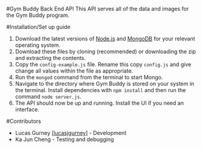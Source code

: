 #Gym Buddy Back End API
This API serves all of the data and images for the Gym Buddy program.

#Installation/Set up guide
1. Download the latest versions of [Node.js](https://nodejs.org/en/) and [MongoDB](https://www.mongodb.org/) for your relevant operating system.
2. Download these files by cloning (recommended) or downloading the zip and extracting the contents.
3. Copy the `config-example.js` file. Rename this copy `config.js` and give change all values within the file as appropriate.
4. Run the `mongod` command from the terminal to start Mongo.
5. Navigate to the directory where Gym Buddy is stored on your system in the terminal. Install dependencies with `npm install` and then run the command `node server.js`.
6. The API should now be up and running. Install the UI if you need an interface.

#Contributors
* Lucas Gurney [[lucasjgurney](https://github.com/lucasjgurney)] - Development
* Ka Jun Cheng - Testing and debugging